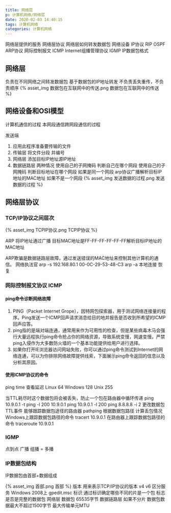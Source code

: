 ```yaml
---
title: 网络层
p: 计算机网络/网络层
date: 2020-02-03 14:40:15
tags: 计算机网络
categories: 计算机网络
---
```

网络层提供的服务
网络层协议
网络层如何转发数据包
网络设备
IP协议
    RIP
    OSPF
ARP协议
网际控制报文 ICMP
Internet组播管理协议 IGMP
IP数据包格式
<!-- more -->
## 网络层

负责在不同网络之间转发数据包
基于数据包的IP地址转发
不负责丢失重传，不负责顺序
{% asset_img 数据包在互联网中的传送.png 数据包在互联网中的传送 %}

## 网络设备和OSI模型

计算机通信的过程 本网段通信跨网段通信的过程

发送端

1. 应用此程序准备要传输的文件
2. 传输层 将文件分段 并编号
3. 网络层 添加目标IP地址源IP地址
4. 数据链路层 两种情况 使用自己的子网掩码 判断自己在哪个网段
                      使用自己的子网掩码 判断目标地址在哪个网段
                      如果是同一个网段 arp协议广播解析目标IP地址的MAC地址
                      如果不是一个网段
{% asset_img 发送数据的过程.png 发送数据的过程 %}

## 网络层协议

### TCP/IP协议之间层次

{% asset_img TCPIP协议.png TCPIP协议 %}

ARP 将IP地址通过广播 目标MAC地址是FF-FF-FF-FF-FF-FF解析目标IP地址的MAC地址

ARP欺骗是数据链路层故障，通过发送错误的MAC地址来控制其他计算机的通信。
网络执法官
arp -s 192.168.80.1 00-0C-29-53-48-C3
arp -a
本地连接 恢复

### 网际控制报文协议 ICMP

#### ping命令诊断网络故障

1. PING（Packet Internet Grope），因特网包探索器，用于测试网络连接量的程序。Ping发送一个ICMP回声请求消息给目的地并报告是否收到所希望的ICMP回声应答。
2. ping指的是端对端连通，通常用来作为可用性的检查，但是某些病毒木马会强行大量远程执行ping命令抢占你的网络资源，导致系统变慢，网速变慢。严禁ping入侵作为大多数防火墙的一个基本功能提供给用户进行选择。
3. 如果你打开IE浏览器访问网站失败，你可以通过ping命令测试到Internet的网络连通，可以为你排除网络故障提供线索，下面展示ping命令返回的信息以及分析其原因。

#### 使用ICMP协议的命令

ping time 查看延迟
    Linux 64
    Windows 128
    Unix 255

当TTL耗尽时这个数据包将会被丢失，防止一个包在路由器中循环传递
ping 10.9.0.1 -t
ping -l 200 10.9.0.1
ping 10.9.0.1 -l 200
ping 8.8.8.8 -i 2 更改数据包TTL事件 能够跟踪数据包途径的路由器
pathping 根据数据包路径 计算丢包情况
Windows上跟踪数据包路径的命令
tracert 10.9.0.1
在路由器上跟踪数据包路径的命令
traceroute 10.9.0.1

### IGMP

点到点
广播
组播 = 多播

### IP数据包结构

IP数据包由首部+数据组成

{% asset_img 首部.png 首部 %}
版本 用来表示TCP/IP协议的版本 v4 v6
区分服务 Windows 2008上 gpedit.msc
标识 通过标识确定哪些不同的片是一个包
标志 是否是完整的数据包
网络层 数据包 65535字节
数据链路层 如果不分片 数据包数据最大不超过1500字节 最大传输单元MTU
